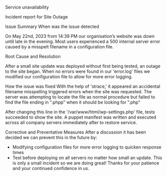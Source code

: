 Service unavailability


Incident report for Site Outage

Issue Summary
When was the issue detected

On May 22nd, 2023 from 14:39 PM our organisation’s website was down until late in the evening. Most users experienced a 500 internal server error caused by a misspelt filename in a configuration file.

Root Cause and Resolution

After a small site update was deployed without first being tested, an outage to the site began. When no errors were found in our 'error.log' files we modified our configuration file to allow for more error logging.

How the issue was fixed
With the help of 'strace,' it appeared an accidental filename misspelling triggered errors when the site was requested. The server was attempting to locate the file as normal procedure but failed to find the file ending in ".phpp" when it should be looking for ".php"

After changing this line in the '/var/www/html/wp-settings.php' file, tests succeeded to show the site. A puppet manifest was written and executed across all company servers immediately after to restore service.

Corrective and Preventative Measures 
After a discussion it has been decided we can prevent this in the future by:
- Modifying configuration files for more error logging to quicken response times
- Test before deploying on all servers no matter how small an update. This is only a small incident so we are doing great!
Thanks for your patience and your continued confidence in us.

